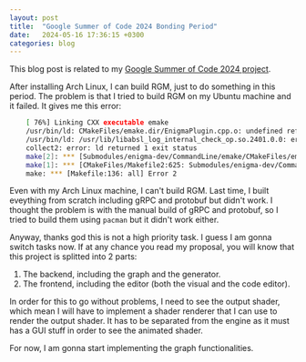 ```yaml
---
layout: post
title:  "Google Summer of Code 2024 Bonding Period"
date:   2024-05-16 17:36:15 +0300
categories: blog
---
```


This blog post is related to my [Google Summer of Code 2024 project][my-google-summer-of-code-2024-project].

After installing Arch Linux, I can build RGM, just to do something in this period. The problem is that I tried to build RGM on my Ubuntu machine and it failed. It gives me this error:
    
```bash
    [ 76%] Linking CXX executable emake
    /usr/bin/ld: CMakeFiles/emake.dir/EnigmaPlugin.cpp.o: undefined reference to symbol '_ZN4absl12lts_2024011612log_internal21CheckOpMessageBuilderC1EPKc'
    /usr/bin/ld: /usr/lib/libabsl_log_internal_check_op.so.2401.0.0: error adding symbols: DSO missing from command line
    collect2: error: ld returned 1 exit status
    make[2]: *** [Submodules/enigma-dev/CommandLine/emake/CMakeFiles/emake.dir/build.make:203: Submodules/enigma-dev/CommandLine/emake/emake] Error 1
    make[1]: *** [CMakeFiles/Makefile2:625: Submodules/enigma-dev/CommandLine/emake/CMakeFiles/emake.dir/all] Error 2
    make: *** [Makefile:136: all] Error 2
```

Even with my Arch Linux machine, I can't build RGM. Last time, I built eveything from scratch including gRPC and protobuf but didn't work. I thought the problem is with the manual build of gRPC and protobuf, so I tried to build them using `pacman` but it didn't work either.

Anyway, thanks god this is not a high priority task. I guess I am gonna switch tasks now. If at any chance you read my proposal, you will know that this project is splitted into 2 parts:

1. The backend, including the graph and the generator.
2. The frontend, including the editor (both the visual and the code editor).

In order for this to go without problems, I need to see the output shader, which mean I will have to implement a shader renderer that I can use to render the output shader. It has to be separated from the engine as it must has a GUI stuff in order to see the animated shader.

For now, I am gonna start implementing the graph functionalities.

[my-google-summer-of-code-2024-project]: https://summerofcode.withgoogle.com/programs/2024/projects/wYTZuQbA
